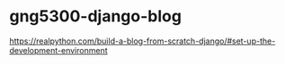 # gng5300-django-blog
https://realpython.com/build-a-blog-from-scratch-django/#set-up-the-development-environment
